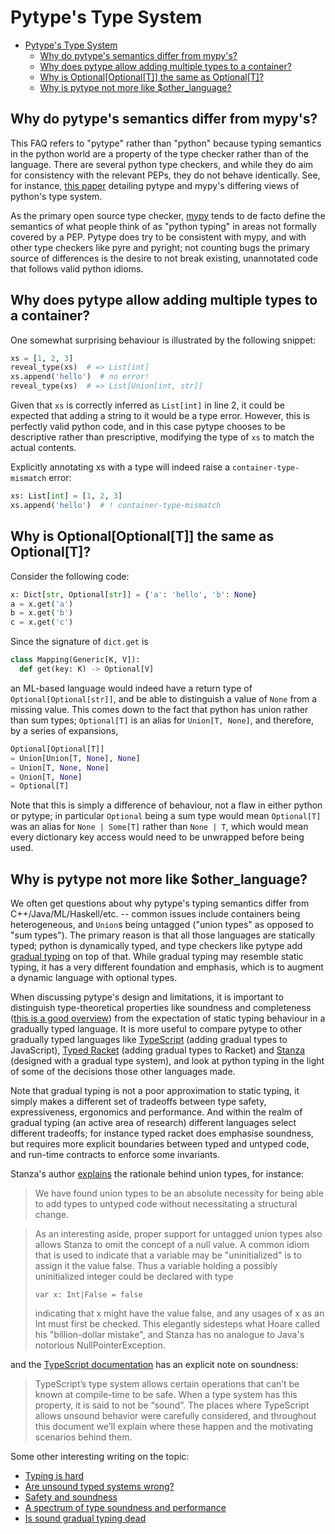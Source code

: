 # Pytype's Type System

<!--*
freshness: { owner: 'mdemello' reviewed: '2021-07-27' }
*-->

<!--ts-->
   * [Pytype's Type System](#pytypes-type-system)
      * [Why do pytype's semantics differ from mypy's?](#why-do-pytypes-semantics-differ-from-mypys)
      * [Why does pytype allow adding multiple types to a container?](#why-does-pytype-allow-adding-multiple-types-to-a-container)
      * [Why is Optional[Optional[T]] the same as Optional[T]?](#why-is-optionaloptionalt-the-same-as-optionalt)
      * [Why is pytype not more like $other_language?](#why-is-pytype-not-more-like-other_language)

<!-- Added by: rechen, at: 2021-07-27T18:31-07:00 -->

<!--te-->

## Why do pytype's semantics differ from mypy's?

This FAQ refers to "pytype" rather than "python" because typing semantics in the
python world are a property of the type checker rather than of the language.
There are several python type checkers, and while they do aim for consistency
with the relevant PEPs, they do not behave identically. See, for instance, [this
paper][type-system-paper] detailing pytype and mypy's differing views of
python's type system.

As the primary open source type checker, [mypy] tends to de facto define the
semantics of what people think of as "python typing" in areas not formally
covered by a PEP. Pytype does try to be consistent with mypy, and with other
type checkers like pyre and pyright; not counting bugs the primary source of
differences is the desire to not break existing, unannotated code that follows
valid python idioms.

## Why does pytype allow adding multiple types to a container?

One somewhat surprising behaviour is illustrated by the following snippet:

```python
xs = [1, 2, 3]
reveal_type(xs)  # => List[int]
xs.append('hello')  # no error!
reveal_type(xs)  # => List[Union[int, str]]
```

Given that `xs` is correctly inferred as `List[int]` in line 2, it could be
expected that adding a string to it would be a type error. However, this is
perfectly valid python code, and in this case pytype chooses to be descriptive
rather than prescriptive, modifying the type of `xs` to match the actual
contents.

Explicitly annotating xs with a type will indeed raise a
`container-type-mismatch` error:

```python
xs: List[int] = [1, 2, 3]
xs.append('hello')  # ! container-type-mismatch
```

## Why is Optional[Optional[T]] the same as Optional[T]?

Consider the following code:

```python
x: Dict[str, Optional[str]] = {'a': 'hello', 'b': None}
a = x.get('a')
b = x.get('b')
c = x.get('c')
```

Since the signature of `dict.get` is

```python
class Mapping(Generic[K, V]):
  def get(key: K) -> Optional[V]
```

an ML-based language would indeed have a return type of
`Optional[Optional[str]]`, and be able to distinguish a value of `None` from a
missing value. This comes down to the fact that python has union rather than sum
types; `Optional[T]` is an alias for `Union[T, None]`, and therefore, by a
series of expansions,

```python
Optional[Optional[T]]
= Union[Union[T, None], None]
= Union[T, None, None]
= Union[T, None]
= Optional[T]
```

Note that this is simply a difference of behaviour, not a flaw in either python
or pytype; in particular `Optional` being a sum type would mean `Optional[T]`
was an alias for `None | Some[T]` rather than `None | T`, which would mean every
dictionary key access would need to be unwrapped before being used.

## Why is pytype not more like $other\_language?

We often get questions about why pytype's typing semantics differ from
C++/Java/ML/Haskell/etc. -- common issues include containers being heterogeneous,
and `Union`s being untagged ("union types" as opposed to "sum types"). The
primary reason is that all those languages are statically typed; python is
dynamically typed, and type checkers like pytype add [gradual typing][gradual]
on top of that. While gradual typing may resemble static typing, it has a very
different foundation and emphasis, which is to augment a dynamic language with
optional types.

When discussing pytype's design and limitations, it is important to distinguish
type-theoretical properties like soundness and completeness ([this is a good
overview][overview]) from the expectation of static typing behaviour in a
gradually typed language. It is more useful to compare pytype to other gradually
typed languages like [TypeScript][typescript] (adding gradual types to
JavaScript), [Typed Racket][racket] (adding gradual types to Racket) and
[Stanza][stanza] (designed with a gradual type system), and look at python
typing in the light of some of the decisions those other languages made.

Note that gradual typing is not a poor approximation to static typing, it simply
makes a different set of tradeoffs between type safety, expressiveness,
ergonomics and performance. And within the realm of gradual typing (an active
area of research) different languages select different tradeoffs; for instance
typed racket does emphasise soundness, but requires more explicit boundaries
between typed and untyped code, and run-time contracts to enforce some
invariants.

Stanza's author [explains][stanza-typing] the rationale behind union types, for
instance:

> We have found union types to be an absolute necessity for being able to add
> types to untyped code without necessitating a structural change.

> As an interesting aside, proper support for untagged union types also allows
> Stanza to omit the concept of a null value. A common idiom that is used to
> indicate that a variable may be "uninitialized" is to assign it the value
> false. Thus a variable holding a possibly uninitialized integer could be
> declared with type
>
> `var x: Int|False = false`
>
> indicating that x might have the value false, and any usages of x as an Int
> must first be checked. This elegantly sidesteps what Hoare called his
> "billion-dollar mistake", and Stanza has no analogue to Java's notorious
> NullPointerException.

and the [TypeScript documentation][typescript-typing] has an explicit note on
soundness:

> TypeScript’s type system allows certain operations that can’t be known at
> compile-time to be safe. When a type system has this property, it is said to
> not be “sound”. The places where TypeScript allows unsound behavior were
> carefully considered, and throughout this document we’ll explain where these
> happen and the motivating scenarios behind them.

Some other interesting writing on the topic:

- [Typing is hard][hard]
- [Are unsound typed systems wrong?][unsound]
- [Safety and soundness][safety]
- [A spectrum of type soundness and performance][performance]
- [Is sound gradual typing dead][soundness]

[hard]: https://3fx.ch/typing-is-hard.html
[gradual]: https://blog.sigplan.org/2019/07/12/gradual-typing-theory-practice/
[mypy]: http://mypy-lang.org/
[overview]: http://logan.tw/posts/2014/11/12/soundness-and-completeness-of-the-type-system/
[performance]: http://prl.ccs.neu.edu/blog/2018/10/06/a-spectrum-of-type-soundness-and-performance/
[racket]: https://docs.racket-lang.org/ts-guide/types.html
[safety]: https://papl.cs.brown.edu/2014/safety-soundness.html
[soundness]: https://www2.ccs.neu.edu/racket/pubs/popl16-tfgnvf.pdf
[stanza]: http://lbstanza.org/index.html
[stanza-typing]: http://lbstanza.org/optional_typing.html
[typescript]: https://www.typescriptlang.org/
[typescript-typing]: https://www.typescriptlang.org/docs/handbook/type-compatibility.html
[type-system-paper]: https://www.cs.rpi.edu/~milanova/docs/dls2020.pdf
[unsound]: https://frenchy64.github.io/2018/04/07/unsoundness-in-untyped-types.html
